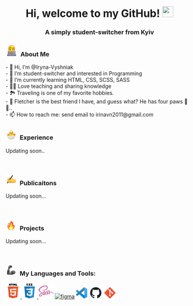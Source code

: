 <h1 align="center">Hi, welcome to my GitHub! <img src="https://media.giphy.com/media/hvRJCLFzcasrR4ia7z/giphy.gif" width="29px" height="29px"></h1>
<!--<img align="center" src="https://raw.githubusercontent.com/heydrdev/devtools/main/emojis/telegram/winking-face.gif" width="35" />-->
<h3 align="center">A simply student-switcher from Kyiv</h3>

<p align="left">
<!-- About Me -->
<h3 style = font-size: "20px" align=" left"><img src="https://raw.githubusercontent.com/heydrdev/devtools/main/emojis/telegram/technologist.gif" width="32"/>&nbsp <b>About Me</b></h2>
<p align="left">
- 👋 Hi, I’m @Iryna-Vyshniak<br>
- 👀 I’m student-switcher and interested in Programming<br>
- 🌱 I’m currently learning HTML, CSS, SCSS, SASS<br>
- 👩‍🏫 Love teaching and sharing knowledge<br>
- 🏞️ Traveling is one of my favorite hobbies.<br>
- 💞️  Fletcher is the best friend I have, and guess what? He has four paws 🐾🐾..<br>
- 📫 How to reach me: send email to irinavn2011@gmail.com
</p>

<!--Projects I am working on -->
<h3 style = font-size: "20px"><img src="https://raw.githubusercontent.com/heydrdev/devtools/main/emojis/telegram/hatching-chick.gif" width="30"/>&nbsp <b>Experience</b></h3>
<p align="left">
Updating soon..
</p>

<br>
<!--Projects I am working on -->
<h3 style = font-size: "20px"><img src="https://raw.githubusercontent.com/heydrdev/devtools/main/emojis/telegram/writing-hand.gif" width="30"/>&nbsp <b>Publicaitons</b></h3>
<p align="left">
Updating soon...
</p>

<br>

<!--Projects I am working on -->
<h3 style = font-size: "20px"><img src="https://raw.githubusercontent.com/heydrdev/devtools/main/emojis/telegram/fire.gif" width="30"/>&nbsp <b>Projects</b></h3>
<p align="left">
Updating soon...
</p>

<br>

<!--My Tech Stack -->
<h3 style = font-size: "20px"><img src="https://raw.githubusercontent.com/heydrdev/devtools/main/emojis/telegram/mechanical-arm.gif" width="30"/>&nbsp <b>My Languages and Tools:</b></h3>

<p align="left">
<a href="https://www.w3.org/html/" target="_blank" rel="noreferrer"> <img src="https://raw.githubusercontent.com/devicons/devicon/master/icons/html5/html5-original-wordmark.svg" alt="html5" width="40" height="40"/> </a> 
<a href="https://www.w3schools.com/css/" target="_blank" rel="noreferrer"> <img src="https://raw.githubusercontent.com/devicons/devicon/master/icons/css3/css3-original-wordmark.svg" alt="css3" width="40" height="40"/> </a> 
<a href="https://sass-lang.com" target="_blank" rel="noreferrer"> <img src="https://raw.githubusercontent.com/devicons/devicon/master/icons/sass/sass-original.svg" alt="sass" width="40" height="40"/></a>
<a href="https://www.figma.com/" target="_blank" rel="noreferrer"> <img src="https://www.vectorlogo.zone/logos/figma/figma-icon.svg" alt="figma" width="30" height="30"/></a>
<img src="https://raw.githubusercontent.com/heydrdev/devtools/main/language-and-framework/vscode.png" width="30">&nbsp
<img src="https://raw.githubusercontent.com/heydrdev/devtools/main/language-and-framework/github.png" width="30"/>&nbsp
<img src="https://raw.githubusercontent.com/heydrdev/devtools/main/language-and-framework/git.png" width="30"/>&nbsp
  
<!-- my goal
<img src="https://raw.githubusercontent.com/heydrdev/devtools/main/language-and-framework/bash.png" width="50"/>&nbsp
<img src="https://raw.githubusercontent.com/heydrdev/devtools/main/language-and-framework/flutter.png" width="46" height="50" >&nbsp
<img src="https://raw.githubusercontent.com/heydrdev/devtools/main/language-and-framework/bash.png" width="50" />&nbsp
<img src="https://raw.githubusercontent.com/heydrdev/devtools/main/language-and-framework/google-cloud.png" width="50" />&nbsp -->

</p>





